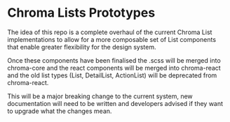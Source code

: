 # Chroma Lists Prototypes

The idea of this repo is a complete overhaul of the current Chroma List implementations to allow for a more composable set of List components that enable greater flexibility for the design system.

Once these components have been finalised the .scss will be merged into chroma-core and the react components will be merged into chroma-react and the old list types (List, DetailList, ActionList) will be deprecated from chroma-react.

This will be a major breaking change to the current system, new documentation will need to be written and developers advised if they want to upgrade what the changes mean.
